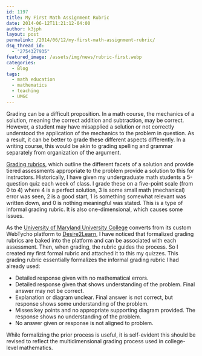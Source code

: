 ```yaml
---
id: 1197
title: My First Math Assignment Rubric
date: 2014-06-12T11:21:12-04:00
author: k3jph
layout: post
permalink: /2014/06/12/my-first-math-assignment-rubric/
dsq_thread_id:
  - "2754327935"
featured_image: /assets/img/news/rubric-first.webp
categories:
  - Blog
tags:
  - math education
  - mathematics
  - teaching
  - UMGC
---
```


Grading can be a difficult proposition.  In a math course, the mechanics of a solution, meaning the correct addition and subtraction, may be correct.  However, a student may have misapplied a solution or not correctly understood the application of the mechanics to the problem in question.  As a result, it can be better to grade these different aspects differently.  In a writing course, this would be akin to grading spelling and grammar separately from organization of the argument.

[Grading rubrics](http://en.wikipedia.org/wiki/Rubric_(academic) "Academic Rubrics on Wikipedia"), which outline the different facets of a solution and provide tiered assessments appropriate to the problem provide a solution to this for instructors. Historically, I have given my undergraduate math students a 5-question quiz each week of class. I grade these on a five-point scale (from 0 to 4) where 4 is a perfect solution, 3 is some small math (mechanical) error was seen, 2 is a good start, 1 is something somewhat relevant was written down, and 0 is nothing meaningful was stated. This is a type of informal grading rubric. It is also one-dimensional, which causes some issues.

As the [University of Maryland University College](http://www.umuc.edu/ "University of Maryland University College") converts from its custom WebTycho platform to [Desire2Learn](http://www.desire2learn.com/ "Desire2Learn"), I have noticed that formalized grading rubrics are baked into the platform and can be associated with each assessment. Then, when grading, the rubric guides the process. So I created my first formal rubric and attached it to this my quizzes. This grading rubric essentially formalizes the informal grading rubric I had already used:

*   Detailed response given with no mathematical errors.
*   Detailed response given that shows understanding of the problem. Final answer may not be correct.
*   Explanation or diagram unclear. Final answer is not correct, but response shows some understanding of the problem.
*   Misses key points and no appropriate supporting diagram provided. The response shows no understanding of the problem.
*   No answer given or response is not aligned to problem.

While formalizing the prior process is useful, it is self-evident this should be revised to reflect the multidimensional grading process used in college-level mathematics.
